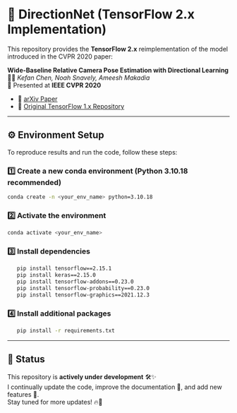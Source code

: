 # 📸 DirectionNet (TensorFlow 2.x Implementation)

This repository provides the **TensorFlow 2.x** reimplementation of the model introduced in the CVPR 2020 paper:

**Wide-Baseline Relative Camera Pose Estimation with Directional Learning**  
👨‍💻 *Kefan Chen, Noah Snavely, Ameesh Makadia*  
📖 Presented at **IEEE CVPR 2020**

- 📄 [arXiv Paper](https://arxiv.org/abs/2106.03336)  
- 💾 [Original TensorFlow 1.x Repository](https://github.com/arthurchen0518/DirectionNet.git)  

---

## ⚙️ Environment Setup

To reproduce results and run the code, follow these steps:

### 1️⃣ Create a new conda environment (Python 3.10.18 recommended)
```bash
conda create -n <your_env_name> python=3.10.18
````

### 2️⃣ Activate the environment
```bash
conda activate <your_env_name>
````
### 3️⃣ Install dependencies
```bash
   pip install tensorflow==2.15.1
   pip install keras==2.15.0
   pip install tensorflow-addons==0.23.0
   pip install tensorflow-probability==0.23.0
   pip install tensorflow-graphics==2021.12.3
````

### 4️⃣ Install additional packages
```bash
   pip install -r requirements.txt
````

---

## 🚧 Status

This repository is **actively under development** 🛠️✨  
I continually update the code, improve the documentation 📝, and add new features 📝.  
Stay tuned for more updates! 🔥📌
